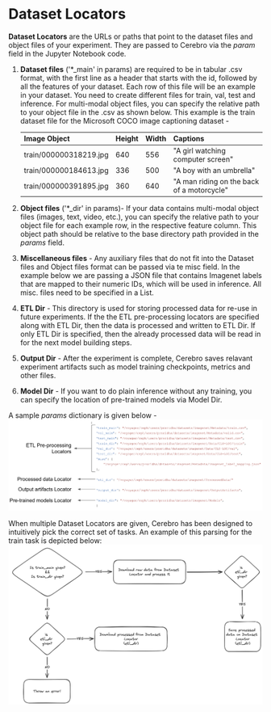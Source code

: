 <h1>Dataset Locators</h1>

<b>Dataset Locators</b> are the URLs or paths that point to the dataset files and object files of your experiment. They are passed to Cerebro via the <i>param</i> field in the Jupyter Notebook code.

1. <b>Dataset files</b> ('*_main' in params) are required to be in tabular .csv format, with the first line as a header that starts with the id, followed by all the features of your dataset. Each row of this file will be an example in your dataset. You need to create different files for train, val, test and inference. For multi-modal object files, you can specify the relative path to your object file in the .csv as shown below.
This example is the train dataset file for the Microsoft COCO image captioning dataset - 

   | Image Object           | Height | Width | Captions                                    |
   |------------------------|--------|-------|---------------------------------------------|
   | train/000000318219.jpg | 640    | 556   | "A girl watching computer screen"           |
   | train/000000184613.jpg | 336    | 500   | "A boy with an umbrella"                    |
   | train/000000391895.jpg | 360    | 640   | "A man riding on the back of a motorcycle"  |


2. <b>Object files</b> ('*_dir' in params)- 
If your data contains multi-modal object files (images, text, video, etc.), you can specify the relative path to your object file for each example row, in the respective feature column. This object path should be relative to the base directory path provided in the <i>params</i> field.


3. <b>Miscellaneous files</b> - Any auxiliary files that do not fit into the Dataset files and Object files format can be passed via te misc field. In the example below we are passing a JSON file that contains Imagenet labels that are mapped to their numeric IDs, which will be used in inference. All misc. files need to be specified in a List.


4. <b>ETL Dir</b> -  This directory is used for storing processed data for re-use in future experiments. If the the ETL pre-processing locators are specified along with ETL Dir, then the data is processed and written to ETL Dir. If only ETL Dir is specified, then the already processed data will be read in for the next model building steps.  


5. <b>Output Dir</b> - After the experiment is complete, Cerebro saves relavant experiment artifacts such as model training checkpoints, metrics and other files.


6. <b>Model Dir</b> - If you want to do plain inference without any training, you can specify the location of pre-trained models via Model Dir. 


A sample <i>params</i> dictionary is given below - 
![Sample Params](img/sample_params.png)

When multiple Dataset Locators are given, Cerebro has been designed to intuitively pick the correct set of tasks. An example of this parsing for the train task is depicted below:
![ETL flow](img/dataset_locators_flow.png)

